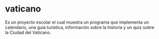 # vaticano
Es un proyecto escolar el cual muestra un programa que implementa un calendario, una guia turística, información sobre la historia y un quiz sobre la Ciudad del Vaticano.
